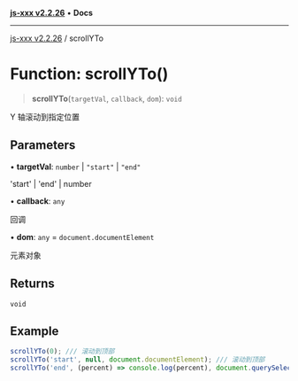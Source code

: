 [**js-xxx v2.2.26**](../README.md) • **Docs**

***

[js-xxx v2.2.26](../README.md) / scrollYTo

# Function: scrollYTo()

> **scrollYTo**(`targetVal`, `callback`, `dom`): `void`

Y 轴滚动到指定位置

## Parameters

• **targetVal**: `number` \| `"start"` \| `"end"`

'start' | 'end' | number

• **callback**: `any`

回调

• **dom**: `any` = `document.documentElement`

元素对象

## Returns

`void`

## Example

```ts
scrollYTo(0); /// 滚动到顶部
scrollYTo('start', null, document.documentElement); /// 滚动到顶部
scrollYTo('end', (percent) => console.log(percent), document.querySelector('body')); /// 滚动到底部
```
